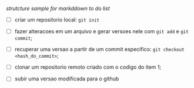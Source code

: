 *strutcture sample for markddown to do list*
- [ ] criar um repositorio local: `git init`
- [ ] fazer alteracoes em um arquivo e gerar versoes nele com `git add` e `git commit`;
- [ ] recuperar uma versao a partir de um commit especifico: `git checkout <hash_do_commit>`;
- [ ] clonar um repositorio remoto criado com o codigo do item 1;
- [ ] subir uma versao modificada para o github
 
